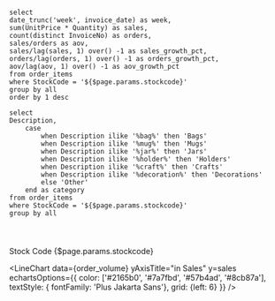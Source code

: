 ```order_volume

select
date_trunc('week', invoice_date) as week,
sum(UnitPrice * Quantity) as sales,
count(distinct InvoiceNo) as orders,
sales/orders as aov,
sales/lag(sales, 1) over() -1 as sales_growth_pct,
orders/lag(orders, 1) over() -1 as orders_growth_pct,
aov/lag(aov, 1) over() -1 as aov_growth_pct
from order_items
where StockCode = '${$page.params.stockcode}'
group by all
order by 1 desc

```

```product_info
select
Description,
    case
        when Description ilike '%bag%' then 'Bags'
        when Description ilike '%mug%' then 'Mugs'
        when Description ilike '%jar%' then 'Jars'
        when Description ilike '%holder%' then 'Holders'
        when Description ilike '%craft%' then 'Crafts'
        when Description ilike '%decoration%' then 'Decorations'
        else 'Other'
    end as category
from order_items
where StockCode = '${$page.params.stockcode}'
group by all


```

# <Value data={product_info} value=Description />

Stock Code {$page.params.stockcode}

<BigValue data={order_volume} value=sales comparison=sales_growth_pct comparisonTitle="last week"/>
<BigValue data={order_volume} value=orders comparison=orders_growth_pct comparisonTitle="last week"/>
<BigValue data={order_volume} value=aov title="AOV" comparison=aov_growth_pct comparisonTitle="last week"/>

<LineChart 
    data={order_volume} yAxisTitle="in Sales" y=sales
    echartsOptions={{
    color: ['#2165b0', '#7a7fbd', '#57b4ad', '#8cb87a'],
    textStyle: { fontFamily: 'Plus Jakarta Sans'},
    grid: {left: 6}
  }}
/>

<!-- <ButtonGroup name=period>
    <ButtonGroupItem valueLabel="Weekly" value="week" />
    <ButtonGroupItem valueLabel="Daily" value="day" />
    <ButtonGroupItem valueLabel="Monthly" value="month" />
</ButtonGroup> -->
